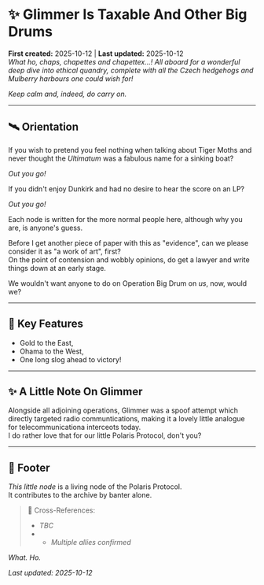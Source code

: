 # ✨ Glimmer Is Taxable And Other Big Drums  
**First created:** 2025-10-12 | **Last updated:** 2025-10-12  
*What ho, chaps, chapettes and chapettex...! All aboard for a wonderful deep dive into ethical quandry, complete with all the Czech hedgehogs and Mulberry harbours one could wish for!*  

*Keep calm and, indeed, do carry on.*

---

## 🛰️ Orientation  
If you wish to pretend you feel nothing when talking about Tiger Moths and never thought the *Ultimatum* was a fabulous name for a sinking boat?  

*Out you go!*

If you didn't enjoy Dunkirk and had no desire to hear the score on an LP?  

*Out you go!*  

Each node is written for the more normal people here, although why you are, is anyone's guess.  

Before I get another piece of paper with this as "evidence", can we please consider it as "a work of art", first?  
On the point of contension and wobbly opinions, do get a lawyer and write things down at an early stage.  

We wouldn't want anyone to do on Operation Big Drum on *us*, now, would we?  

---

## 🚀 Key Features  
- Gold to the East,  
- Ohama to the West,  
- One long slog ahead to victory!  

---

## ✨ A Little Note On Glimmer  
Alongside all adjoining operations, Glimmer was a spoof attempt which directly targeted radio communtications, making it a lovely little analogue for telecommunicationa interceots today.  
I do rather love that for our little Polaris Protocol, don't you?  

---

## 🏮 Footer  

*This little node* is a living node of the Polaris Protocol.  
It contributes to the archive by banter alone.  

> 📡 Cross-References:
> 
> - *TBC*
> - - *Multiple allies confirmed*

*What. Ho.*  

_Last updated: 2025-10-12_
